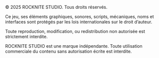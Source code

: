 © 2025 ROCKNITE STUDIO. Tous droits réservés.

Ce jeu, ses éléments graphiques, sonores, scripts, mécaniques, noms et interfaces sont protégés par les lois internationales sur le droit d’auteur.

Toute reproduction, modification, ou redistribution non autorisée est strictement interdite.

ROCKNITE STUDIO est une marque indépendante. Toute utilisation commerciale du contenu sans autorisation écrite est interdite.
